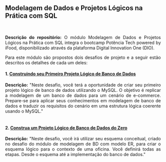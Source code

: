 ## Modelagem de Dados e Projetos Lógicos na Prática com SQL

<br>
<p align = "justify"><b>Descrição do repositório:</b> O módulo Modelagem de Dados e Projetos Lógicos na Prática com SQL integra o bootcamp Potência Tech powered by iFood, disponibilizado através da plataforma Digital Innovation One (DIO).
<p align = "justify"> Para este módulo são propostos dois desafios de projeto e a seguir estão descritos os detalhes de cada um deles:
<br> 
  
#### 1. <a href = https://github.com/lilandracunha/dio-bootcamp-ifood/blob/main/sql/ecommerce_v1.sql>Construindo seu Primeiro Projeto Lógico de Banco de Dados</a>
<p align = "justify"> <b>Descrição:</b> "Neste desafio, você terá a oportunidade de criar seu primeiro projeto lógico de banco de dados utilizando o MySQL. O objetivo é replicar a modelagem de um banco de dados para um cenário de e-commerce. Prepare-se para aplicar seus conhecimentos em modelagem de banco de dados e traduzir os requisitos do cenário em uma estrutura lógica coerente usando o MySQL."
<br><br>
  
#### 2. <a href = "https://github.com/lilandracunha/dio-bootcamp-ifood/blob/main/sql/oficina_v1.sql">Construa um Projeto Lógico de Banco de Dados do Zero</a>
<p align = "justify"> <b>Descrição:</b> "Neste desafio, você irá utilizar seu esquema conceitual, criado no desafio do módulo de modelagem de BD com modelo ER, para criar o esquema lógico para o contexto de uma oficina. Você definirá todas as etapas. Desde o esquema até a implementação do banco de dados."
